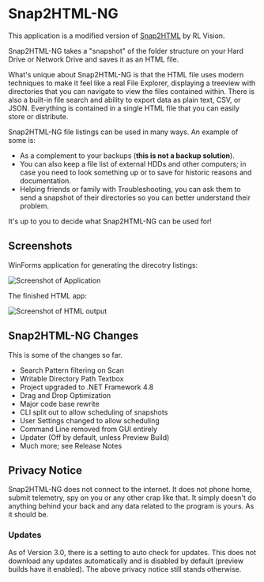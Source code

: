 # Snap2HTML-NG

This application is a modified version of [Snap2HTML](https://github.com/rlv-dan/Snap2HTML) by RL Vision.

Snap2HTML-NG takes a "snapshot" of the folder structure on your Hard Drive or Network Drive and saves it as an HTML file. 

What's unique about Snap2HTML-NG is that the HTML file uses modern techniques to make it feel like a real File Explorer, displaying a treeview with directories that you can navigate to view the files contained within. 
There is also a built-in file search and ability to export data as plain text, CSV, or JSON. Everything is contained in a single HTML file that you can easily store or distribute.

Snap2HTML-NG file listings can be used in many ways.  An example of some is:

-   As a complement to your backups (**this is not a backup solution**). 
-	You can also keep a file list of external HDDs and other computers; in case you need to look something up or to save for historic reasons and documentation. 
-	Helping friends or family with Troubleshooting, you can ask them to send a snapshot of their directories so you can better understand their problem.

It's up to you to decide what Snap2HTML-NG can be used for!

## Screenshots

WinForms application for generating the direcotry listings:

![Screenshot of Application](https://github.com/Laim/Snap2HTML-NG/assets/14845036/4d8915f7-7dbb-4994-8059-3942710f3f9b)

The finished HTML app:

![Screenshot of HTML output](https://github.com/Laim/Snap2HTML-NG/assets/14845036/a7a1ed83-93e3-46e2-a40c-c9b31e2d8412)

## Snap2HTML-NG Changes

This is some of the changes so far.

- Search Pattern filtering on Scan
- Writable Directory Path Textbox
- Project upgraded to .NET Framework 4.8
- Drag and Drop Optimization
- Major code base rewrite
- CLI split out to allow scheduling of snapshots
- User Settings changed to allow scheduling
- Command Line removed from GUI entirely
- Updater (Off by default, unless Preview Build)
- Much more; see Release Notes

## Privacy Notice

Snap2HTML-NG does not connect to the internet. It does not phone home, submit telemetry, spy on you or any other crap like that. It simply doesn't do anything behind your back and any data related to the  program is yours. As it should be.

### Updates
As of Version 3.0, there is a setting to auto check for updates.  This does not download any updates automatically and is disabled by default (preview builds have it enabled).  The above privacy notice still stands otherwise.
